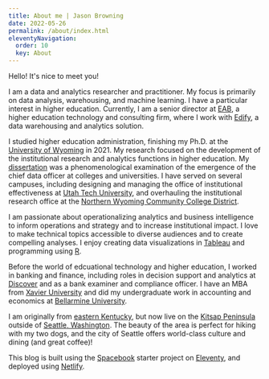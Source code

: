 ```yaml
---
title: About me | Jason Browning
date: 2022-05-26
permalink: /about/index.html
eleventyNavigation:
  order: 10
  key: About 
---
```


Hello!  It's nice to meet you!

I am a data and analytics researcher and practitioner.  My focus is primarily on data analysis, warehousing, and machine learning.  I have a particular interest in higher education.  Currently, I am a senior director at [EAB](http://www.eab.com), a higher education technology and consulting firm, where I work with [Edify](https://eab.com/products/edify/), a data warehousing and analytics solution.

I studied higher education administration, finishing my Ph.D. at the [University of Wyoming](http://www.uwyo.edu/) in 2021.  My research focused on the development of the institutional research and analytics functions in higher education.  My [dissertation](https://drive.google.com/file/d/1ntpkB_YvK2n_EiG0n0SecYI8HglEJAse/view?usp=sharing) was a phenomenological examination of the emergence of the chief data officer at colleges and universities.  I have served on several campuses, including designing and managing the office of institutional effectiveness at [Utah Tech University](https://utahtech.edu/), and overhauling the institutional research office at the [Northern Wyoming Community College District](http://www.sheridan.edu/).  

I am passionate about operationalizing analytics and business intelligence to inform operations and strategy and to increase institutional impact.  I love to make technical topics accessible to diverse audiences and to create compelling analyses.  I enjoy creating data visualizations in [Tableau](http://www.tableau.com) and programming using [R](https://www.r-project.org/).

Before the world of edcuational technology and higher education, I worked in banking and finance, including roles in decision support and analytics at [Discover](http://www.discover.com) and as a bank examiner and compliance officer.  I have an MBA from [Xavier University](http://www.xavier.edu) and did my undergraduate work in accounting and economics at [Bellarmine University](http://www.bellarmine.edu).

I am originally from [eastern Kentucky](http://www.flemingsburgky.org/), but now live on the [Kitsap Peninsula](https://www.visitkitsap.com/) outside of [Seattle, Washington](https://visitseattle.org/).  The beauty of the area is perfect for hiking with my two dogs, and the city of Seattle offers world-class culture and dining (and great coffee)!

This blog is built using the [Spacebook](http://spacebook.app) starter project on [Eleventy](https://www.11ty.dev/), and deployed using [Netlify](https://www.netlify.com/).
